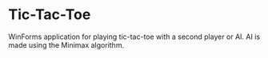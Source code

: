 # Tic-Tac-Toe
WinForms application for playing tic-tac-toe with a second player or AI. AI is made using the Minimax algorithm.
